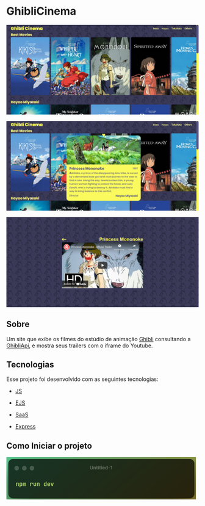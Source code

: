 # **GhibliCinema**
![](Readm%20Assets/GhibliHome.png)

![](Readm%20Assets/Ghibli%20Home%20detailed%20expanded.png)

![](Readm%20Assets/Watch%20movie%20trailer.png)
## **Sobre**
Um site que exibe os filmes do estúdio de animação [Ghibli](https://ghiblicollection.com) consultando a [GhibliApi](https://ghibliapi.herokuapp.com), e mostra seus trailers com o iframe do Youtube.
 
## **Tecnologias**
Esse projeto foi desenvolvido com as seguintes tecnologias:

- [JS]("https://developer.mozilla.org/en-US/docs/Web/javascript")

- [EJS]("https://ejs.co")

- [SaaS]("https://sass-lang.com/documentation/syntax")

- [Express]("http://expressjs.com")

## Como Iniciar o projeto
![](Readm%20Assets/code%20block.png)
